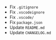 - Fix `.gitignore`
- Fix `.vscodeignore`
- Fix `.vscode/`
- Fix `package.json`
- Update `README.md`
- Update `CHANGELOG.md`
